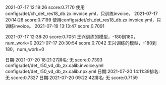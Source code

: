 



2021-07-17 12:19:26     score:0.7170    使用configs/det/ch_det_res18_db.zx.invoice.yml，只训练invoice。
2021-07-17 20:14:28     score:0.7199    使用configs/det/ch_det_res18_db.zx.invoice.yml，只训练invoice。
2021-07-19 13:13:47     score:0.7091    

2021-07-17 12:38:20     score:0.7051    王兴训练的模型，-180到180，num_work=0
2021-07-17 20:30:54     score:0.7042    王兴训练的模型，-180到180，num_work=0


日期:2021-07-20 18:21:27排名: 无    score:0.7393    configs/det/det_r50_vd_db_zx.calib.invoice.yml configs/det/det_r50_vd_db_zx.calib.npx.yml
日期:2021-07-20 14:11:39排名: 无    score:0.7327
日期:2021-07-20 09:22:42排名: 无    score:0.7159

